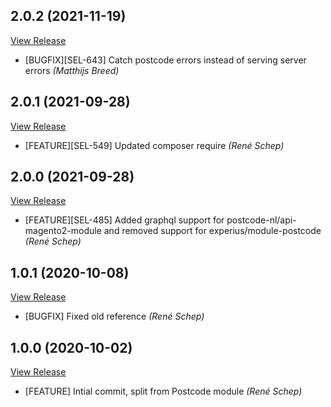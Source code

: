 ## 2.0.2 (2021-11-19)

[View Release](git@github.com:experius/Mage2-Module-Experius-PostcodeGraphQl.git/commits/tag/2.0.2)

*  [BUGFIX][SEL-643] Catch postcode errors instead of serving server errors *(Matthijs Breed)*


## 2.0.1 (2021-09-28)

[View Release](git@github.com:experius/Mage2-Module-Experius-PostcodeGraphQl.git/commits/tag/2.0.1)

*  [FEATURE][SEL-549] Updated composer require *(René Schep)*


## 2.0.0 (2021-09-28)

[View Release](git@github.com:experius/Mage2-Module-Experius-PostcodeGraphQl.git/commits/tag/2.0.0)

*  [FEATURE][SEL-485] Added graphql support for postcode-nl/api-magento2-module and removed support for experius/module-postcode *(René Schep)*


## 1.0.1 (2020-10-08)

[View Release](git@github.com:experius/Mage2-Module-Experius-PostcodeGraphQl.git/commits/tag/1.0.1)

*  [BUGFIX] Fixed old reference *(René Schep)*


## 1.0.0 (2020-10-02)

[View Release](git@github.com:experius/Mage2-Module-Experius-PostcodeGraphQl.git/commits/tag/1.0.0)

*  [FEATURE] Intial commit, split from Postcode module *(René Schep)*


